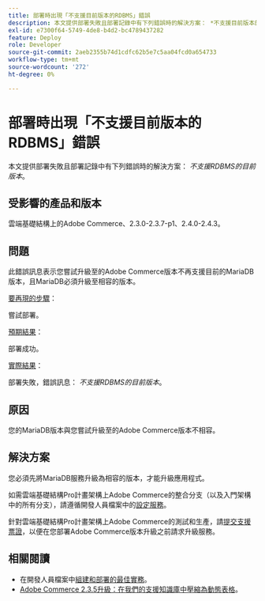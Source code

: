 ```yaml
---
title: 部署時出現「不支援目前版本的RDBMS」錯誤
description: 本文提供部署失敗且部署記錄中有下列錯誤時的解決方案： *不支援目前版本的RDBMS*。
exl-id: e7300f64-5749-4de8-b4d2-bc4789437282
feature: Deploy
role: Developer
source-git-commit: 2aeb2355b74d1cdfc62b5e7c5aa04fcd0a654733
workflow-type: tm+mt
source-wordcount: '272'
ht-degree: 0%

---
```


# 部署時出現「不支援目前版本的RDBMS」錯誤

本文提供部署失敗且部署記錄中有下列錯誤時的解決方案： *不支援RDBMS的目前版本*。

## 受影響的產品和版本

雲端基礎結構上的Adobe Commerce、2.3.0-2.3.7-p1、2.4.0-2.4.3。

## 問題

此錯誤訊息表示您嘗試升級至的Adobe Commerce版本不再支援目前的MariaDB版本，且MariaDB必須升級至相容的版本。


<u>要再現的步驟</u>：

嘗試部署。

<u>預期結果</u>：

部署成功。

<u>實際結果</u>：

部署失敗，錯誤訊息： *不支援RDBMS的目前版本*。

## 原因

您的MariaDB版本與您嘗試升級至的Adobe Commerce版本不相容。

## 解決方案

您必須先將MariaDB服務升級為相容的版本，才能升級應用程式。


如需雲端基礎結構Pro計畫架構上Adobe Commerce的整合分支（以及入門架構中的所有分支），請遵循開發人員檔案中的[設定服務](https://experienceleague.adobe.com/zh-hant/docs/commerce-cloud-service/user-guide/configure/service/services-yaml)。

針對雲端基礎結構Pro計畫架構上Adobe Commerce的測試和生產，請[提交支援票證](/help/help-center-guide/help-center/magento-help-center-user-guide.md#submit-ticket)，以便在您部署Adobe Commerce版本升級之前請求升級服務。


## 相關閱讀

* 在開發人員檔案中[組建和部署的最佳實務](https://experienceleague.adobe.com/zh-hant/docs/commerce-cloud-service/user-guide/develop/deploy/best-practices#best-practices)。
* [Adobe Commerce 2.3.5升級：在我們的支援知識庫中壓縮為動態表格](https://experienceleague.adobe.com/docs/commerce-operations/implementation-playbook/best-practices/maintenance/commerce-235-upgrade-prerequisites-mariadb.html?lang=zh-Hant)。
